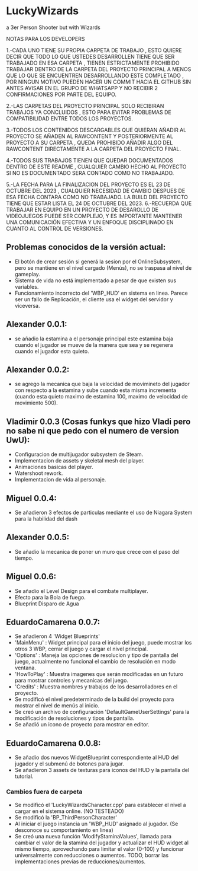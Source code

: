 # LuckyWizards
a 3er Person Shooter but with Wizards 

NOTAS PARA LOS DEVELOPERS 

1.-CADA UNO TIENE SU PROPIA CARPETA DE TRABAJO , ESTO QUIERE DECIR QUE TODO LO QUE USTEDES DESARROLLEN TIENE QUE SER TRABAJADO EN ESA CARPETA , TIENEN ESTRICTAMENTE PROHIBIDO TRABAJAR DENTRO DE LA CARPETA DEL PROYECTO PRINCIPAL
A MENOS QUE LO QUE SE ENCUENTREN DESARROLLANDO ESTE COMPLETADO , POR NINGUN MOTIVO PUEDEN HACER UN COMMIT HACIA EL GITHUB SIN ANTES AVISAR EN EL GRUPO DE WHATSAPP Y NO RECIBIR 2 CONFIRMACIONES POR PARTE DEL EQUIPO.

2.-LAS CARPETAS DEL PROYECTO PRINCIPAL SOLO RECIBIRAN TRABAJOS YA CONCLUIDOS , ESTO PARA EVITAR PROBLEMAS DE COMPATIBILIDAD ENTRE TODOS LOS PROYECTOS.

3.-TODOS LOS CONTENIDOS DESCARGABLES QUE QUIERAN AÑADIR AL PROYECTO SE AÑADEN AL RAWCONTENT Y POSTERIORMENTE AL PROYECTO A SU CARPETA , QUEDA PROHIBIDO AÑADIR ALGO DEL RAWCONTENT DIRECTAMENTE A LA CARPETA DEL PROYECTO FINAL.

4.-TODOS SUS TRABAJOS TIENEN QUE QUEDAR DOCUMENTADOS DENTRO DE ESTE README , CUALQUIER CAMBIO HECHO AL PROYECTO SI NO ES DOCUMENTADO SERA CONTADO COMO NO TRABAJADO.

5.-LA FECHA PARA LA FINALIZACION DEL PROYECTO ES EL 23 DE OCTUBRE DEL 2023 , CUALQUIER NECESIDAD DE CAMBIO DESPUES DE ESA FECHA CONTARA COMO NO TRABAJADO. LA BUILD DEL PROYECTO TIENE QUE ESTAR LISTA EL 24 DE OCTUBRE DEL 2023.
6.-RECUERDA QUE TRABAJAR EN EQUIPO EN UN PROYECTO DE DESAROLLO DE VIDEOJUEGOS PUEDE SER COMPLEJO, Y ES IMPORTANTE MANTENER UNA COMUNICACIÓN EFECTIVA Y UN ENFOQUE DISCIPLINADO EN CUANTO AL CONTROL DE VERSIONES.

## Problemas conocidos de la versión actual:
- El botón de crear sesión si generá la sesion por el OnlineSubsystem, pero se mantiene en el nivel cargado (Menús), no se traspasa al nivel de gameplay.
- Sistema de vida no está implementado a pesar de que existen sus variables.
- Funcionamiento incorrecto del 'WBP_HUD' en sistema en linea. Parece ser un fallo de Replicación, el cliente usa el widget del servidor y viceversa.
## Alexander 0.0.1: 
- se añadio la estamina a el personaje principal este estamina baja cuando el jugador se mueve de la manera que sea y se regenera cuando el jugador esta quieto.
## Alexander 0.0.2: 
- se agrego la mecanica que baja la velocidad de movimineto del jugador con respecto a la estamina y sube cuando esta misma incrementa (cuando esta quieto maximo de estamina
  100, maximo de velocidad de movimiento 500).
## Vladimir 0.0.3 (Cosas funkys que hizo Vladi pero no sabe ni que pedo con el numero de version UwU):
- Configuracion de multijugador subsystem de Steam.
- Implementacion de assets y skeletal mesh del player.
- Animaciones basicas del player.
- Watershoot rework.
- Implementacion de vida al personaje.
## Miguel 0.0.4:
- Se añadieron 3 efectos de particulas mediante el uso de Niagara System para la habilidad del dash
## Alexander 0.0.5:
- Se añadio la mecanica de poner un muro que crece con el paso del tiempo. 
## Miguel 0.0.6:
- Se añadio el Level Design para el combate multiplayer.
- Efecto  para la Bola de fuego.
- Blueprint Disparo de Agua
## EduardoCamarena 0.0.7: 
- Se añadieron 4 'Widget Blueprints'
 - 'MainMenu' : Widget principal para el inicio del juego, puede mostrar los otros 3 WBP, cerrar el juego y cargar el nivel principal.
 - 'Options' : Maneja las opciones de resolucion y tipo de pantalla del juego, actualmente no funcional el cambio de resolución en modo ventana.
 - 'HowToPlay' : Muestra imagenes que serán modificadas en un futuro para mostrar controles y mecanicas del juego.
 - 'Credits' : Muestra nombres y trabajos de los desarrolladores en el proyecto.
- Se modificó el nivel predeterminado de la build del proyecto para mostrar el nivel de menús al inicio.
- Se creó un archivo de configuración 'DefaultGameUserSettings' para la modificación de resoluciones y tipos de pantalla.
- Se añadió un icono de proyecto para mostrar en editor.
## EduardoCamarena 0.0.8:
- Se añadio dos nuevos WidgetBlueprint correspondiente al HUD del jugador y el submenú de botones para jugar.
- Se añadieron 3 assets de texturas para iconos del HUD y la pantalla del tutorial.
### Cambios fuera de carpeta
- Se modificó el 'LuckyWizardsCharacter.cpp' para establecer el nivel a cargar en el sistema online. (NO TESTEADO)
- Se modificó la 'BP_ThirdPersonCharacter'
 - Al iniciar el juego instancia un 'WBP_HUD' asignado al jugador. (Se desconoce su comportamiento en linea)
 - Se creó una nueva función 'ModifyStaminaValues', llamada para cambiar el valor de la stamina del jugador y actualizar el HUD widget al mismo tiempo, aprovechando para limitar el valor (0-100) y funcionar universalmente con reducciones o aumentos. TODO, borrar las implementaciones previas de reducciones/aumentos.
